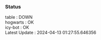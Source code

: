 ### Status


table : DOWN  
hogwarts : OK  
icy-bot : OK  
Latest Update : 2024-04-13 01:27:55.646356
